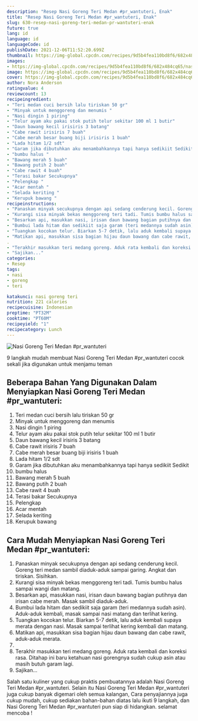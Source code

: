```yaml
---
description: "Resep Nasi Goreng Teri Medan #pr_wantuteri, Enak"
title: "Resep Nasi Goreng Teri Medan #pr_wantuteri, Enak"
slug: 630-resep-nasi-goreng-teri-medan-pr-wantuteri-enak
future: true
lang: id
language: id
languageCode: id
publishDate: 2021-12-06T11:52:20.699Z 
thumbnail: https://img-global.cpcdn.com/recipes/9d5b4fea110bd8f6/682x484cq65/nasi-goreng-teri-medan-pr_wantuteri-foto-resep-utama.png
images:
- https://img-global.cpcdn.com/recipes/9d5b4fea110bd8f6/682x484cq65/nasi-goreng-teri-medan-pr_wantuteri-foto-resep-utama.png
image: https://img-global.cpcdn.com/recipes/9d5b4fea110bd8f6/682x484cq65/nasi-goreng-teri-medan-pr_wantuteri-foto-resep-utama.png
cover: https://img-global.cpcdn.com/recipes/9d5b4fea110bd8f6/682x484cq65/nasi-goreng-teri-medan-pr_wantuteri-foto-resep-utama.png
author: Nora Anderson
ratingvalue: 4
reviewcount: 13
recipeingredient:
- "Teri medan cuci bersih lalu tiriskan 50 gr"
- "Minyak untuk menggoreng dan menumis "
- "Nasi dingin 1 piring"
- "Telur ayam aku pakai stok putih telur sekitar 100 ml 1 butir"
- "Daun bawang kecil irisiris 3 batang"
- "Cabe rawit irisiris 7 buah"
- "Cabe merah besar buang biji irisiris 1 buah"
- "Lada hitam 1/2 sdt"
- "Garam jika dibutuhkan aku menambahkannya tapi hanya sedikiit Sedikit"
- "bumbu halus "
- "Bawang merah 5 buah"
- "Bawang putih 2 buah"
- "Cabe rawit 4 buah"
- "Terasi bakar Secukupnya"
- "Pelengkap "
- "Acar mentah "
- "Selada keriting "
- "Kerupuk bawang "
recipeinstructions:
- "Panaskan minyak secukupnya dengan api sedang cenderung kecil. Goreng teri medan sambil diaduk-aduk sampai garing. Angkat dan tiriskan. Sisihkan."
- "Kurangi sisa minyak bekas menggoreng teri tadi. Tumis bumbu halus sampai wangi dan matang."
- "Besarkan api, masukkan nasi, irisan daun bawang bagian putihnya dan irisan cabe merah. Masak sambil diaduk-aduk."
- "Bumbui lada hitam dan sedikiit saja garam (teri medannya sudah asin). Aduk-aduk kembali, masak sampai nasi matang dan terlihat kering."
- "Tuangkan kocokan telur. Biarkan 5-7 detik, lalu aduk kembali supaya merata dengan nasi. Masak sampai terlihat kering kembali dan matang."
- "Matikan api, masukkan sisa bagian hijau daun bawang dan cabe rawit, aduk-aduk merata."
. 
- "Terakhir masukkan teri medang goreng. Aduk rata kembali dan koreksi rasa. Ditahap ini baru ketahuan nasi gorengnya sudah cukup asin atau masih butuh garam lagi."
- "Sajikan..."
categories:
- Resep
tags:
- nasi
- goreng
- teri

katakunci: nasi goreng teri 
nutrition: 221 calories
recipecuisine: Indonesian
preptime: "PT32M"
cooktime: "PT60M"
recipeyield: "1"
recipecategory: Lunch
---
```



![Nasi Goreng Teri Medan #pr_wantuteri](https://img-global.cpcdn.com/recipes/9d5b4fea110bd8f6/682x484cq65/nasi-goreng-teri-medan-pr_wantuteri-foto-resep-utama.png)

9 langkah mudah membuat  Nasi Goreng Teri Medan #pr_wantuteri cocok sekali jika digunakan untuk menjamu teman

<!--inarticleads1-->

## Beberapa Bahan Yang Digunakan Dalam Menyiapkan Nasi Goreng Teri Medan #pr_wantuteri:

1. Teri medan cuci bersih lalu tiriskan 50 gr
1. Minyak untuk menggoreng dan menumis 
1. Nasi dingin 1 piring
1. Telur ayam aku pakai stok putih telur sekitar 100 ml 1 butir
1. Daun bawang kecil irisiris 3 batang
1. Cabe rawit irisiris 7 buah
1. Cabe merah besar buang biji irisiris 1 buah
1. Lada hitam 1/2 sdt
1. Garam jika dibutuhkan aku menambahkannya tapi hanya sedikiit Sedikit
1. bumbu halus 
1. Bawang merah 5 buah
1. Bawang putih 2 buah
1. Cabe rawit 4 buah
1. Terasi bakar Secukupnya
1. Pelengkap 
1. Acar mentah 
1. Selada keriting 
1. Kerupuk bawang 



<!--inarticleads2-->

## Cara Mudah Menyiapkan Nasi Goreng Teri Medan #pr_wantuteri:

1. Panaskan minyak secukupnya dengan api sedang cenderung kecil. Goreng teri medan sambil diaduk-aduk sampai garing. Angkat dan tiriskan. Sisihkan.
1. Kurangi sisa minyak bekas menggoreng teri tadi. Tumis bumbu halus sampai wangi dan matang.
1. Besarkan api, masukkan nasi, irisan daun bawang bagian putihnya dan irisan cabe merah. Masak sambil diaduk-aduk.
1. Bumbui lada hitam dan sedikiit saja garam (teri medannya sudah asin). Aduk-aduk kembali, masak sampai nasi matang dan terlihat kering.
1. Tuangkan kocokan telur. Biarkan 5-7 detik, lalu aduk kembali supaya merata dengan nasi. Masak sampai terlihat kering kembali dan matang.
1. Matikan api, masukkan sisa bagian hijau daun bawang dan cabe rawit, aduk-aduk merata.
1. 
1. Terakhir masukkan teri medang goreng. Aduk rata kembali dan koreksi rasa. Ditahap ini baru ketahuan nasi gorengnya sudah cukup asin atau masih butuh garam lagi.
1. Sajikan...




Salah satu kuliner yang cukup praktis pembuatannya adalah  Nasi Goreng Teri Medan #pr_wantuteri. Selain itu  Nasi Goreng Teri Medan #pr_wantuteri  juga cukup banyak digemari oleh semua kalangan, Cara penyajiannya juga cukup mudah, cukup sediakan bahan-bahan diatas lalu ikuti 9 langkah, dan  Nasi Goreng Teri Medan #pr_wantuteri  pun siap di hidangkan. selamat mencoba !
